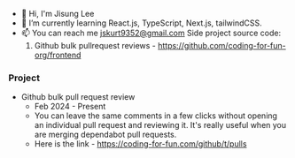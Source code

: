 - 👋 Hi, I'm Jisung Lee
- 🌱 I’m currently learning React.js, TypeScript, Next.js, tailwindCSS.
- 📫 You can reach me jskurt9352@gmail.com
  Side project source code:
  1. Github bulk pullrequest reviews - https://github.com/coding-for-fun-org/frontend
 
### Project
- Github bulk pull request review
   - Feb 2024 - Present
   - You can leave the same comments in a few clicks without opening an individual pull request and reviewing it. It's really useful when you are merging dependabot pull requests.
   - Here is the link - https://coding-for-fun.com/github/t/pulls

<!--
**jskurt/jskurt** is a ✨ _special_ ✨ repository because its `README.md` (this file) appears on your GitHub profile.

Here are some ideas to get you started:

- 🔭 I’m currently working on ...
- 🌱 I’m currently learning ...
- 👯 I’m looking to collaborate on ...
- 🤔 I’m looking for help with ...
- 💬 Ask me about ...
- 📫 How to reach me: ...
- 😄 Pronouns: ...
- ⚡ Fun fact: ...
-->
